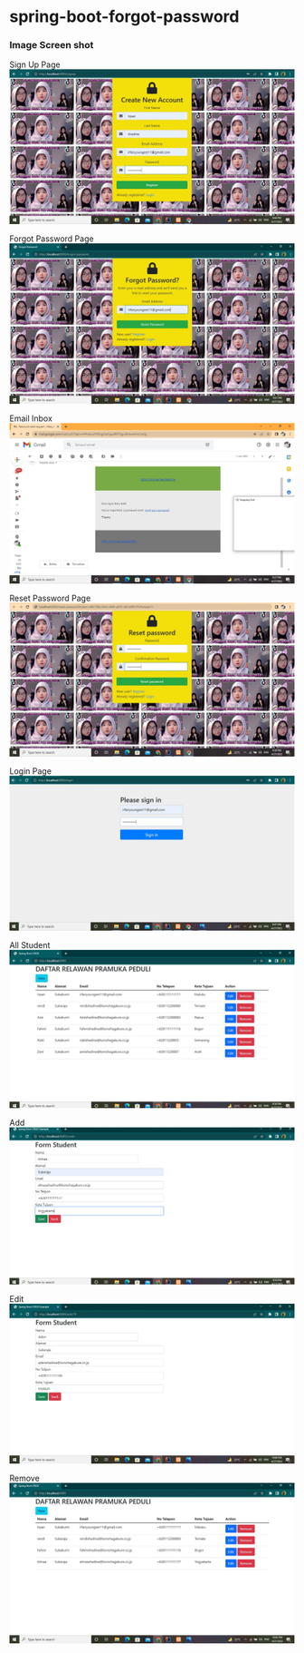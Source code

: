 # spring-boot-forgot-password

### Image Screen shot

Sign Up Page
![Sign Up Page](img/gambar1.jpg "Sign Up Page")

Forgot Password Page
![Forgot Password Page](img/gambar2.jpg "Forgot Password Page")

Email Inbox
![Email Inbox](img/gambar3.jpg "Email Inbox")

Reset Password Page
![Reset Password Page](img/gambar4.jpg "Reset Password Page")

Login Page
![Login Page](img/gambar5.jpg "Login Page")

All Student
![All Student Page](img/gambar6.JPG "All Atudent")

Add
![Add Page](img/gambar7.JPG "Add")

Edit
![Edit Page](img/gambar8.JPG "Edit")

Remove
![Remove Pagge](img/gambar9.JPG "Remove")


